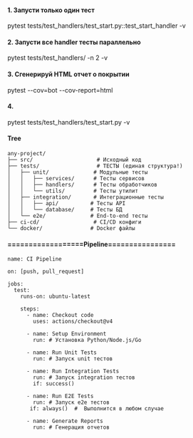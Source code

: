 #### 1. Запусти только один тест
pytest tests/test_handlers/test_start.py::test_start_handler -v

#### 2. Запусти все handler тесты параллельно
pytest tests/test_handlers/ -n 2 -v

#### 3. Сгенерируй HTML отчет о покрытии
pytest --cov=bot --cov-report=html

#### 4. 
pytest tests/test_handlers/test_start.py -v

#### Tree
```
any-project/
├── src/                    # Исходный код
├── tests/                  # ТЕСТЫ (единая структура!)
│   ├── unit/              # Модульные тесты
│   │   ├── services/      # Тесты сервисов
│   │   ├── handlers/      # Тесты обработчиков
│   │   └── utils/         # Тесты утилит
│   ├── integration/       # Интеграционные тесты
│   │   ├── api/          # Тесты API
│   │   └── database/     # Тесты БД
│   └── e2e/              # End-to-end тесты
├── ci-cd/                 # CI/CD конфиги
└── docker/               # Docker файлы
```


#### ==================Pipeline================
```
name: CI Pipeline

on: [push, pull_request]

jobs:
  test:
    runs-on: ubuntu-latest
    
    steps:
      - name: Checkout code
        uses: actions/checkout@v4
      
      - name: Setup Environment
        run: # Установка Python/Node.js/Go
      
      - name: Run Unit Tests
        run: # Запуск unit тестов
      
      - name: Run Integration Tests
        run: # Запуск integration тестов
        if: success()
      
      - name: Run E2E Tests
        run: # Запуск e2e тестов
       if: always()  #  Выполнится в любом случае
      
      - name: Generate Reports
        run: # Генерация отчетов


```
